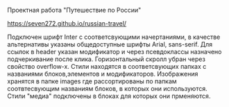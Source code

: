 Проектная работа "Путешествие по России" 

https://seven272.github.io/russian-travel/

 Подключен шрифт Inter с соответсвующими начертаниями, в качестве альтернативы указаны общедоступные шрифты Arial, sans-serif. Для ссылок в header указан модификатор и через псевдоклассы назначено подчеркивание после клика. Горизонтальный скролл убран через свойство overflow-x. Стили находятся в соответсвующих папках с названиями блоков,элементов и модификаторов. Изображения хранятся в папке images где рассортированы по папкам соотвтесвующим названиям блоков, в которых они используются. Стили "медиа" подключены в блоках для которых они прменяются.
    
